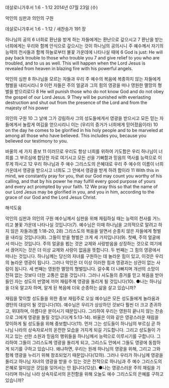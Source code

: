 데살로니가후서 1:6 - 1:12 
2014년 07월 23일 (수)

악인의 심판과 의인의 구원



데살로니가후서 1:6 - 1:12 / 새찬송가 191 장


하나님의 공의 
6 너희로 환난을 받게 하는 자들에게는 환난으로 갚으시고 7 환난을 받는 너희에게는 우리와 함께 안식으로 갚으시는 것이 하나님의 공의시니 주 예수께서 자기의 능력의 천사들과 함께 하늘로부터 불꽃 가운데에 나타나실 때에
6 God is just: He will pay back trouble to those who trouble you 7 and give relief to you who are troubled, and to us as well. This will happen when the Lord Jesus is revealed from heaven in blazing fire with his powerful angels.

악인의 심판 
8 하나님을 모르는 자들과 우리 주 예수의 복음에 복종하지 않는 자들에게 형벌을 내리시리니 9 이런 자들은 주의 얼굴과 그의 힘의 영광을 떠나 영원한 멸망의 형벌을 받으리로다
8 He will punish those who do not know God and do not obey the gospel of our Lord Jesus. 9 They will be punished with everlasting destruction and shut out from the presence of the Lord and from the majesty of his power

의인의 구원
10 그 날에 그가 강림하사 그의 성도들에게서 영광을 받으시고 모든 믿는 자들에게서 놀랍게 여김을 얻으시리니 이는 (우리의 증거가 너희에게 믿어졌음이라)
10 on the day he comes to be glorified in his holy people and to be marveled at among all those who have believed. This includes you, because you believed our testimony to you. 

바울의 세 가지 중보 
11 이러므로 우리도 항상 너희를 위하여 기도함은 우리 하나님이 너희를 그 부르심에 합당한 자로 여기시고 모든 선을 기뻐함과 믿음의 역사를 능력으로 이루게 하시고 12 우리 하나님과 주 예수 그리스도의 은혜대로 우리 주 예수의 이름이 너희 가운데서 영광을 받으시고 너희도 그 안에서 영광을 받게 하려 함이라
11 With this in mind, we constantly pray for you, that our God may count you worthy of his calling, and that by his power he may fulfill every good purpose of yours and every act prompted by your faith. 12 We pray this so that the name of our Lord Jesus may be glorified in you, and you in him, according to the grace of our God and the Lord Jesus Christ.

해석도움





악인의 심판과 의인의 구원 
예수님께서 심판을 위해 재림하실 때는 능력의 천사를 거느리고 불꽃 가운데 나타나실 것입니다(7). 예수님은 이때 하나님을 고의적으로 알려고 하지 않은 자들과(롬 1:18-20, 28) 그리스도의 복음을 알면서 순종치 않은 자들에게 형벌을 내리실 것입니다(8). 그들이 받을 형벌은 크게 세 가지입니다(9). 첫째, 주의 얼굴에서 떠나는 것입니다. 주의 얼굴을 뵙는 것은 교제와 사랑받음을 상징하는 것으로 여기에서 끊어지는 것은 더 이상 교제와 사랑이 없음을 뜻합니다. 두 번째는 그 힘의 영광에서 떠나는 것입니다. 하나님께는 당신의 자녀를 구원하는 데 놀라운 힘이 있고, 이것은 우리의 놀라운 영광이 됩니다. 그러나 악인은 더 이상 이러한 힘과 영광과는 상관이 없는 사람이 됩니다. 세 번째는 영원한 멸망의 형벌입니다. 갈수록 더 나빠지며 개선의 소망이 전혀 없는 것보다 더한 고통은 없을 것입니다. 그러나 사도들의 증거를 믿고 복음을 받아들인 자는 성도의 반열에 끼어 재림주께 영광을 돌리게 될 것입니다(10). 
●나는 하나님을 더욱 알고자 하며, 알게 된 복음에 더욱 순종하는 삶을 살고 있습니까?

재림을 맞이할 성도들을 위한 중보
재림주로 오실 예수님은 모든 성도들에게 놀라움과 경탄의 대상이 될 것입니다(10). 예수님은 우리가 상상하던 것보다 훨씬 더 크고 존귀하고, 위대하며, 아름다운 분이시기 때문입니다. 그리하여 우리는 영원히 끝나지 않는 찬송으로 그에게 영광을 돌릴 것입니다(계 5:13-14). 바울은 이와 같은 영광스러운 재림을 맞이하게 될 성도들을 위해 중보합니다(11). 먼저 그는 성도들이 하나님의 부르심 곧 하나님 나라의 상속자로서의 온전한 모습을 가지게 되길 기도합니다. 그리고 성도들이 가지고 있는 선한 소원과 믿음의 행위들을 하나님께서 능력으로 이루시기를 구합니다. 그리하여 그들이 그리스도께 영광을 돌리게 되고, 그리스도 안에서 그들도 영광에 동참하게 되기를 구하고 있습니다. 왜냐하면, 우리는 원래 하나님의 영광을 위해, 그리고 그와 함께 영광을 누리기 위해 창조되었기 때문입니다(12하). 그러나 우리가 하나님께 영광을 돌리고 하나님 자녀의 영광을 받을 수 있는 것은 전적으로 하나님과 주 예수 그리스도의 은혜로 말미암은 것임을 잊어서는 안 됩니다(12상). 
●나는 영광스러운 주의 재림을 기다리며 하나님 나라 상속자로서의 온전함을 위해 오늘도 예수 그리스도의 은혜를 구하고 있습니까?